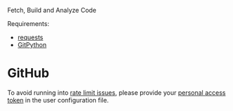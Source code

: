 Fetch, Build and Analyze Code

Requirements:
- [requests](https://pypi.org/project/requests/)
- [GitPython](https://pypi.org/project/GitPython/)

# GitHub

To avoid running into [rate limit issues](https://developer.github.com/v3/search/), please provide your [personal access token](https://help.github.com/articles/creating-a-personal-access-token-for-the-command-line/) in the user configuration file.
